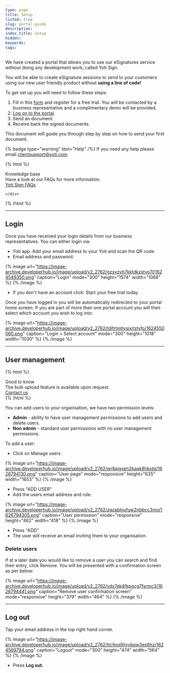 ```yaml
---
type: page
title: Setup
listed: true
slug: portal-guide
description: 
index_title: Setup
hidden: 
keywords: 
tags: 
---
```


We have created a portal that allows you to use our eSignatures service without doing any development work, called Yoti Sign.

You will be able to create eSignature sessions to send to your customers using our new user friendly product without **using a line of code!**

To get set up you will need to follow these steps:

1. Fill in this [form](https://www.yotisign.com/app/free-trial/) and register for a free trial. You will be contacted by a business representative and a complimentary demo will be provided. 
2. [Log on to the portal](https://www.yotisign.com/app/account/login).
3. Send an document.
4. Receive back the signed documents.

This document will guide you through step by step on how to send your first document.

{% badge type="warning" text="Help" /%} If you need any help please email [clientsupport@yoti.com](mailto:clientsupport@yoti.com).

{% html %}
<div class="alert-know">
    <div class="alert-title" id="know">
        Knowledge base
    </div>
    <div class="alert-text">
Have a look at our FAQs for more information.    </div>
    <div class="alert-links"> 
       <a href="https://support.yoti.com/hc/en-us/sections/360000855254-Yoti-Sign">Yoti Sign FAQs</a>

    </div>
</div>
{% /html %}

---

## Login

Once you have received your login details from our business representatives.  You can either login via:

- Yoti app. Add your email address to your Yoti and scan the QR code. 
- Email address and password.

{% image url="https://image-archive.developerhub.io/image/upload/v2_2762/gzsvzvh7kktdkzstvo7l/1624549350.png" caption="Login" mode="300" height="1574" width="1066" %}
{% /image %}

- If you don't have an account click: Start your free trial today.

Once you have logged in you will be automatically redirected to your portal home screen. If you are part of more than one portal account you will then select which account you wish to log into:

{% image url="https://image-archive.developerhub.io/image/upload/v2_2762/tdifrtmtivsixrlzlvfo/1624550060.png" caption="Login &gt; Select account" mode="300" height="1018" width="1030" %}
{% /image %}

---

## User management

{% html %}
<div class="alert-GTK">
    <div class="alert-title" id="GTK">
        Good to know
    </div>
    <div class="alert-text">
       The bulk upload feature is available upon request.
    </div>
    <div class="alert-links"> 
        <a href="mailto:clientsupport@yoti.com">Contact us</a>
   </div>
</div>
{% /html %}

You can add users to your organisation, we have two permission levels:

- **Admin** - ability to have user management permissions to add users and delete users.
- **Non admin** - standard user permissions with no user management permissions.

To add a user:

- Click on Manage users

{% image url="https://image-archive.developerhub.io/image/upload/v2_2762/wr8ajgxeh2baak8hbxbt/1626794130.png" caption="User page" mode="responsive" height="635" width="1653" %}
{% /image %}

- Press "ADD USER"
- Add the users email address and role.

{% image url="https://image-archive.developerhub.io/image/upload/v2_2762/zgzablnufuw2nbbcc3mo/1626794305.png" caption="User permission" mode="responsive" height="462" width="418" %}
{% /image %}

- Press "ADD"
- The user will receive an email inviting them to your organisation. 

### Delete users

If at a later date you would like to remove a user you can search and find their entry, click Remove. You will be presented with a confirmation screen as per below:

{% image url="https://image-archive.developerhub.io/image/upload/v2_2762/vdx7ek4fkpgcg7fsrmc3/1626794441.png" caption="Remove user confirmation screen" mode="responsive" height="379" width="464" %}
{% /image %}

---

## Log out

Tap your email address in the top right hand corner. 

{% image url="https://image-archive.developerhub.io/image/upload/v2_2762/ttc9oq9jlvybpw3es6hz/1624569794.png" caption="Logout" mode="300" height="474" width="564" %}
{% /image %}

- Press **Log out.**